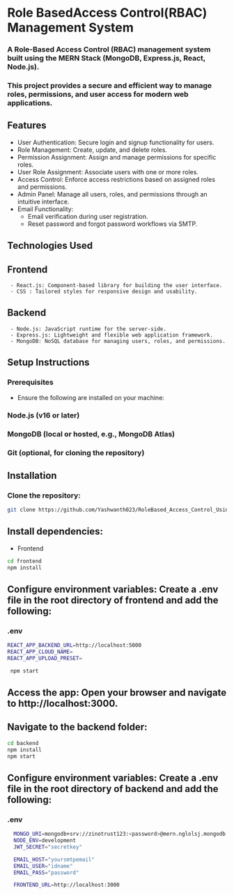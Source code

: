 # Role BasedAccess Control(RBAC) Management System

  ### A Role-Based Access Control (RBAC) management system built using the MERN Stack (MongoDB, Express.js, React, Node.js). 
  ### This project provides a secure and efficient way to manage roles, permissions, and user access for modern web applications.

## Features
 - User Authentication: Secure login and signup functionality for users.
 - Role Management: Create, update, and delete roles.
 - Permission Assignment: Assign and manage permissions for specific roles.
 - User Role Assignment: Associate users with one or more roles.
 - Access Control: Enforce access restrictions based on assigned roles and permissions.
 - Admin Panel: Manage all users, roles, and permissions through an intuitive interface.
 - Email Functionality:
   -  Email verification during user registration.
   -  Reset password and forgot password workflows via SMTP.

## Technologies Used

  ## Frontend
     - React.js: Component-based library for building the user interface.
     - CSS : Tailored styles for responsive design and usability.

  ## Backend
     - Node.js: JavaScript runtime for the server-side.
     - Express.js: Lightweight and flexible web application framework.
     - MongoDB: NoSQL database for managing users, roles, and permissions.

## Setup Instructions
### Prerequisites

- Ensure the following are installed on your machine:

### Node.js (v16 or later)
### MongoDB (local or hosted, e.g., MongoDB Atlas)
### Git (optional, for cloning the repository)

## Installation
  ### Clone the repository:

  ```bash
  git clone https://github.com/Yashwanth023/RoleBased_Access_Control_Using_Nodejs.git
  ```

  ## Install dependencies:
  - Frontend
  ```bash
  cd frontend
  npm install
  ``` 
## Configure environment variables: Create a .env file in the root directory of frontend and add the following:

### .env
  ```bash
  REACT_APP_BACKEND_URL=http://localhost:5000
  REACT_APP_CLOUD_NAME=
  REACT_APP_UPLOAD_PRESET=
  ```

 ```bash
  npm start
  ```

## Access the app: Open your browser and navigate to http://localhost:3000.

## Navigate to the backend folder:
  ```bash
  cd backend
  npm install
  npm start
  ```
## Configure environment variables: Create a .env file in the root directory of backend and add the following:

### .env
  ```bash
    MONGO_URI=mongodb+srv://zinotrust123:<password>@mern.nglolsj.mongodb.net/Auth-App?retryWrites=true&w=majority
    NODE_ENV=development
    JWT_SECRET="secretkey"

    EMAIL_HOST="yoursmtpemail"
    EMAIL_USER="idname"
    EMAIL_PASS="password"

    FRONTEND_URL=http://localhost:3000
  ```
